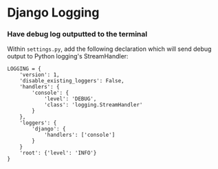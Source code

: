 # Django Logging

### Have debug log outputted to the terminal

Within `settings.py`, add the following declaration which will send debug output to Python logging's StreamHandler:

    LOGGING = {
        'version': 1,
        'disable_existing_loggers': False,
        'handlers': {
            'console': {
                'level': 'DEBUG',
                'class': 'logging.StreamHandler'
            }
        },
        'loggers': {
            'django': {
                'handlers': ['console']
            }
        }
        'root': {'level': 'INFO'}
    }